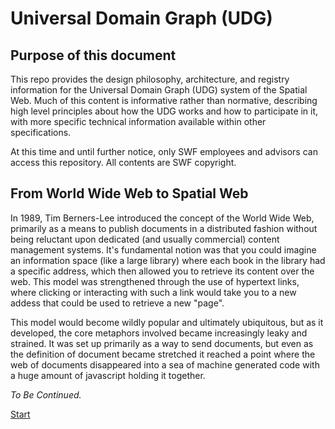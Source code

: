 # Universal Domain Graph (UDG)

## Purpose of this document

This repo provides the design philosophy, architecture, and registry information for the Universal Domain Graph (UDG) system of the Spatial Web. Much of this content is informative rather than normative, describing high level principles about how the UDG works and how to participate in it, with more specific technical information available within other specifications.

At this time and until further notice, only SWF employees and advisors can access this repository. All contents are SWF copyright.

## From World Wide Web to Spatial Web

In 1989, Tim Berners-Lee introduced the concept of the World Wide Web, primarily as a means to publish documents in a distributed fashion without being reluctant upon dedicated (and usually commercial) content management systems. It's fundamental notion was that you could imagine an information space (like a large library) where each book in the library had a specific address, which then allowed you to retrieve its content over the web. This model was strengthened through the use of hypertext links, where clicking or interacting with such a link would take you to a new addess that could be used to retrieve a new "page".

This model would become wildly popular and ultimately ubiquitous, but as it developed, the core metaphors involved became increasingly leaky and strained. It was set up primarily as a way to send documents, but even as the definition of document became stretched it reached a point where the web of documents disappeared into a sea of machine generated code with a huge amount of javascript holding it together.

_To Be Continued._

[Start](entities.md)

